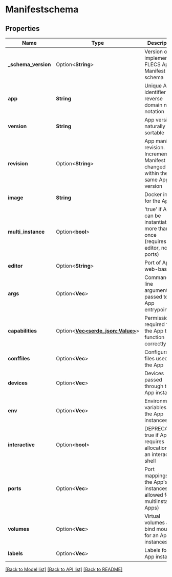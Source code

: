 # Manifestschema

## Properties

Name | Type | Description | Notes
------------ | ------------- | ------------- | -------------
**_schema_version** | Option<**String**> | Version of the implemented FLECS App Manifest schema | [optional]
**app** | **String** | Unique App identifier in reverse domain name notation | 
**version** | **String** | App version, naturally sortable | 
**revision** | Option<**String**> | App manifest revision. Increment if Manifest is changed within the same App version | [optional]
**image** | **String** | Docker image for the App | 
**multi_instance** | Option<**bool**> | 'true' if App can be instantiated more than once (requires no editor, no ports) | [optional]
**editor** | Option<**String**> | Port of App's web-based ui | [optional]
**args** | Option<**Vec<String>**> | Command line arguments passed to App entrypoint | [optional]
**capabilities** | Option<[**Vec<serde_json::Value>**](serde_json::Value.md)> | Permissions required for the App to function correctly | [optional]
**conffiles** | Option<**Vec<String>**> | Configuration files used by the App | [optional]
**devices** | Option<**Vec<String>**> | Devices passed through to the App instances | [optional]
**env** | Option<**Vec<String>**> | Environment variables for the App instances | [optional]
**interactive** | Option<**bool**> | DEPRECATED: true if App requires allocation of an interactive shell | [optional]
**ports** | Option<**Vec<String>**> | Port mappings for the App's instances (not allowed for multiInstance Apps) | [optional]
**volumes** | Option<**Vec<String>**> | Virtual volumes and bind mounts for an App's instances | [optional]
**labels** | Option<**Vec<String>**> | Labels for the App instances | [optional]

[[Back to Model list]](../README.md#documentation-for-models) [[Back to API list]](../README.md#documentation-for-api-endpoints) [[Back to README]](../README.md)


